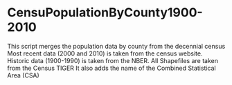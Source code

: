 # CensuPopulationByCounty1900-2010
This script merges the population data by county from the decennial census
Most recent data (2000 and 2010) is taken from the census website. Historic data (1900-1990) is taken from the NBER.
All Shapefiles are taken from the Census TIGER
It also adds the name of the Combined Statistical Area (CSA)
